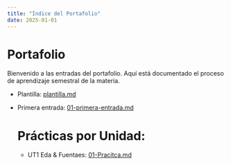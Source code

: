 ```yaml
---
title: "Índice del Portafolio"
date: 2025-01-01
---
```


# Portafolio

Bienvenido a las entradas del portafolio. Aquí está documentado el proceso de aprendizaje semestral de la materia.

- Plantilla: [plantilla.md](plantilla.md)
- Primera entrada: [01-primera-entrada.md](01-primera-entrada.md)

  # **Prácticas por Unidad:**
  - UT1 Eda & Fuentaes: [01-Pracitca.md](01-Practica.md)

